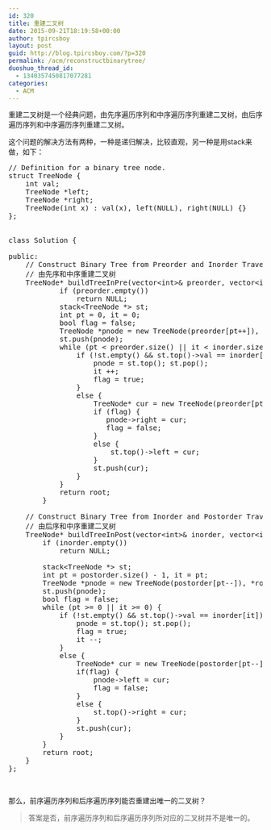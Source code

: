 ```yaml
---
id: 320
title: 重建二叉树
date: 2015-09-21T18:19:58+00:00
author: tpircsboy
layout: post
guid: http://blog.tpircsboy.com/?p=320
permalink: /acm/reconstructbinarytree/
duoshuo_thread_id:
  - 1340357450817077281
categories:
  - ACM
---
```

重建二叉树是一个经典问题，由先序遍历序列和中序遍历序列重建二叉树，由后序遍历序列和中序遍历序列重建二叉树。

这个问题的解决方法有两种，一种是递归解决，比较直观，另一种是用stack来做，如下：

<pre class="lang:c++ decode:true ">// Definition for a binary tree node.
struct TreeNode {
    int val;
    TreeNode *left;
    TreeNode *right;
    TreeNode(int x) : val(x), left(NULL), right(NULL) {}
};


class Solution {
    
public:
    // Construct Binary Tree from Preorder and Inorder Traversal 
    // 由先序和中序重建二叉树
    TreeNode* buildTreeInPre(vector&lt;int&gt;& preorder, vector&lt;int&gt;& inorder) {
            if (preorder.empty())
                return NULL;
            stack&lt;TreeNode *&gt; st;
            int pt = 0, it = 0;
            bool flag = false;
            TreeNode *pnode = new TreeNode(preorder[pt++]), *root = pnode;
            st.push(pnode);
            while (pt &lt; preorder.size() || it &lt; inorder.size()) {
                if (!st.empty() && st.top()-&gt;val == inorder[it]) {
                    pnode = st.top(); st.pop(); 
                    it ++;
                    flag = true;
                }
                else {
                    TreeNode* cur = new TreeNode(preorder[pt++]);
                    if (flag) {
                       pnode-&gt;right = cur;
                       flag = false;
                    }
                    else {
                        st.top()-&gt;left = cur;
                    }
                    st.push(cur);
                }
            }
            return root; 
        }

    // Construct Binary Tree from Inorder and Postorder Traversal
    // 由后序和中序重建二叉树
    TreeNode* buildTreeInPost(vector&lt;int&gt;& inorder, vector&lt;int&gt;& postorder) {
        if (inorder.empty())
            return NULL;
        
        stack&lt;TreeNode *&gt; st;
        int pt = postorder.size() - 1, it = pt;
        TreeNode *pnode = new TreeNode(postorder[pt--]), *root = pnode;
        st.push(pnode);
        bool flag = false;
        while (pt &gt;= 0 || it &gt;= 0) {
            if (!st.empty() && st.top()-&gt;val == inorder[it]) {
                pnode = st.top(); st.pop();
                flag = true;
                it --; 
            } 
            else {
                TreeNode* cur = new TreeNode(postorder[pt--]);
                if(flag) {
                    pnode-&gt;left = cur;
                    flag = false; 
                } 
                else {
                    st.top()-&gt;right = cur;
                }
                st.push(cur);
            }
        }
        return root;
    }
};
</pre>

&nbsp;

那么，前序遍历序列和后序遍历序列能否重建出唯一的二叉树？

> 答案是否，前序遍历序列和后序遍历序列所对应的二叉树并不是唯一的。

&nbsp;